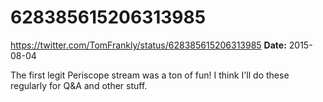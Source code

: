 # 628385615206313985
https://twitter.com/TomFrankly/status/628385615206313985
**Date:** 2015-08-04

The first legit Periscope stream was a ton of fun! I think I'll do these regularly for Q&A and other stuff.
